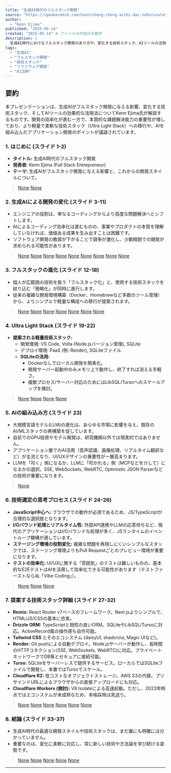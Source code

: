 ```yaml
---
title: "生成AI時代のフルスタック開発"
source: "https://speakerdeck.com/kenn/sheng-cheng-aishi-dai-nohurusutatukukai-fa"
author:
  - "Kenn Ejima"
published: "2025-05-14"
created: "2025-05-14" # ファイルの作成日を維持
description: |
  生成AI時代におけるフルスタック開発のあり方や、変化する技術スタック、AIツールの活用法について解説するプレゼンテーション。
tags:
  - "生成AI"
  - "フルスタック開発"
  - "技術スタック"
  - "ソフトウェア開発"
  - "AI活用"
---
```


## 要約

本プレゼンテーションは、生成AIがフルスタック開発に与える影響、変化する技術スタック、そしてAIツールの効果的な活用法についてKenn Ejima氏が解説するものです。開発の効率化が進む一方で、本質的な課題解決能力の重要性が増しており、より軽量で柔軟な技術スタック（Ultra Light Stack）への移行や、AIを組み込んだアプリケーション開発のポイントが議論されています。

### 1. はじめに (スライド 1-2)

* **タイトル:** 生成AI時代のフルスタック開発
* **発表者:** Kenn Ejima (Full Stack Entrepreneur)
* **テーマ:** 生成AIがフルスタック開発に与える影響と、これからの開発スタイルについて。

> [None](https://files.speakerdeck.com/presentations/db9b4d04e1c741a393f3bcb2a16a8091/slide_0.jpg)
> [None](https://files.speakerdeck.com/presentations/db9b4d04e1c741a393f3bcb2a16a8091/slide_1.jpg)

### 2. 生成AIによる開発の変化 (スライド 3-11)

* エンジニアの役割は、単なるコーディングからより高度な問題解決へとシフトします。
* AIによるコーディング効率化は進むものの、事業やプロダクトの本質を理解していなければ、価値ある成果を生み出すことは困難です。
* ソフトウェア開発の敷居が下がることで競争が激化し、少数精鋭での開発が求められる可能性があります。

> [None](https://files.speakerdeck.com/presentations/db9b4d04e1c741a393f3bcb2a16a8091/slide_2.jpg)
> [None](https://files.speakerdeck.com/presentations/db9b4d04e1c741a393f3bcb2a16a8091/slide_3.jpg)
> [None](https://files.speakerdeck.com/presentations/db9b4d04e1c741a393f3bcb2a16a8091/slide_4.jpg)
> [None](https://files.speakerdeck.com/presentations/db9b4d04e1c741a393f3bcb2a16a8091/slide_5.jpg)
> [None](https://files.speakerdeck.com/presentations/db9b4d04e1c741a393f3bcb2a16a8091/slide_6.jpg)
> [None](https://files.speakerdeck.com/presentations/db9b4d04e1c741a393f3bcb2a16a8091/slide_7.jpg)
> [None](https://files.speakerdeck.com/presentations/db9b4d04e1c741a393f3bcb2a16a8091/slide_8.jpg)
> [None](https://files.speakerdeck.com/presentations/db9b4d04e1c741a393f3bcb2a16a8091/slide_9.jpg)
> [None](https://files.speakerdeck.com/presentations/db9b4d04e1c741a393f3bcb2a16a8091/slide_10.jpg)

### 3. フルスタックの進化 (スライド 12-18)

* 個人が広範囲の技術を扱う「フルスタック化」と、使用する技術スタックを絞り込む「簡略化」が同時に進行します。
* 従来の複雑な開発環境構築（Docker、Homebrewなど多数のツール管理）から、よりシンプルで軽量な構成への移行が提案されます。

> [None](https://files.speakerdeck.com/presentations/db9b4d04e1c741a393f3bcb2a16a8091/slide_11.jpg)
> [None](https://files.speakerdeck.com/presentations/db9b4d04e1c741a393f3bcb2a16a8091/slide_12.jpg)
> [None](https://files.speakerdeck.com/presentations/db9b4d04e1c741a393f3bcb2a16a8091/slide_13.jpg)
> [None](https://files.speakerdeck.com/presentations/db9b4d04e1c741a393f3bcb2a16a8091/slide_14.jpg)
> [None](https://files.speakerdeck.com/presentations/db9b4d04e1c741a393f3bcb2a16a8091/slide_15.jpg)
> [None](https://files.speakerdeck.com/presentations/db9b4d04e1c741a393f3bcb2a16a8091/slide_16.jpg)
> [None](https://files.speakerdeck.com/presentations/db9b4d04e1c741a393f3bcb2a16a8091/slide_17.jpg)

### 4. Ultra Light Stack (スライド 19-22)

* **提案される軽量技術スタック:**
  * 開発環境: VS Code, Volta (Node.jsバージョン管理), SQLite
  * デプロイ環境: PaaS (例: Render), SQLiteファイル
  * **SQLiteの活用:**
    * Dockerなしでローカル開発を簡素化。
    * 開発サーバー起動中のみメモリ上で動作し、終了すれば消える手軽さ。
    * 複数プロセス/サーバー対応のためにはLibSQL/Tursoへのスケールアップを検討。

> [None](https://files.speakerdeck.com/presentations/db9b4d04e1c741a393f3bcb2a16a8091/slide_18.jpg)
> [None](https://files.speakerdeck.com/presentations/db9b4d04e1c741a393f3bcb2a16a8091/slide_19.jpg)
> [None](https://files.speakerdeck.com/presentations/db9b4d04e1c741a393f3bcb2a16a8091/slide_20.jpg)
> [None](https://files.speakerdeck.com/presentations/db9b4d04e1c741a393f3bcb2a16a8091/slide_21.jpg)

### 5. AIの組み込み方 (スライド 23)

* 大規模言語モデル(LLM)の進化は、あらゆる市場に影響を与え、既存のAI/MLスタックの再構築を促しています。
* 自前でのGPU投資やモデル開発は、研究機関以外では現実的ではありません。
* アプリケーション層でのAI活用（音声認識、画像処理、リアルタイム翻訳など）が主流となり、UI/UXデザインの重要性が一層高まります。
* LLMを「叩く」側になるか、LLMに「叩かれる」側（MCPなどを介して）になるかの選択。SSE, WebSockets, WebRTC, Optimistic JSON Parserなどの技術が重要になります。

> [None](https://files.speakerdeck.com/presentations/db9b4d04e1c741a393f3bcb2a16a8091/slide_22.jpg)

### 6. 技術選定の思考プロセス (スライド 24-26)

* **JavaScript中心へ:** ブラウザでの動作が必須であるため、JS/TypeScriptが合理的な選択肢となります。
* **I/Oバウンド処理とリアルタイム性:** 外部API連携やLLMの応答待ちなど、現代のアプリケーションはI/Oバウンドな処理が多く、JSランタイムのイベントループ機構が適しています。
* **ステージング環境の役割変化:** 複雑な問題を再現しにくいシンプルなスタックでは、ステージング環境よりもPull Requestごとのプレビュー環境が重要になります。
* **テストの効率化:** UI/UXに関する「雰囲気」のテストは難しいものの、基本的なE2EテストはAIを活用して効率化できる可能性があります（テストファーストならぬ「Vibe Coding」）。

> [None](https://files.speakerdeck.com/presentations/db9b4d04e1c741a393f3bcb2a16a8091/slide_23.jpg)
> [None](https://files.speakerdeck.com/presentations/db9b4d04e1c741a393f3bcb2a16a8091/slide_24.jpg)
> [None](https://files.speakerdeck.com/presentations/db9b4d04e1c741a393f3bcb2a16a8091/slide_25.jpg)

### 7. 提案する技術スタック詳細 (スライド 27-32)

* **Remix:** React Router v7ベースのフレームワーク。Next.jsよりシンプルで、HTML/JS/CSSの基本に忠実。
* **Drizzle ORM:** TypeScriptと相性の良いORM。SQLiteやLibSQL/Tursoに対応。ActiveRecord風の操作感も自作可能。
* **Tailwind CSS** とそのエコシステム (daisyUI, shadcn/ui, Magic UIなど)。
* **Render:** Git pushによる自動デプロイ。Node.jsサーバーが動作し、長時間のHTTPコネクション(SSE, WebSockets, WebRTC)に対応。プライベートネットワークでDB等とセキュアに接続可能。
* **Turso:** SQLiteをサーバーレスで提供するサービス。ローカルではSQLiteファイルで開発し、本番ではTursoでスケール。
* **Cloudflare R2:** 低コストなオブジェクトストレージ。AWS S3の代替。プリサインドURLによるブラウザからの直接アップロードにも対応。
* **Cloudflare Workers (検討):** V8 Isolateによる高速起動。ただし、2023年時点ではエコシステムが未成熟なため、本格採用は見送り。

> [None](https://files.speakerdeck.com/presentations/db9b4d04e1c741a393f3bcb2a16a8091/slide_26.jpg)
> [None](https://files.speakerdeck.com/presentations/db9b4d04e1c741a393f3bcb2a16a8091/slide_27.jpg)
> [None](https://files.speakerdeck.com/presentations/db9b4d04e1c741a393f3bcb2a16a8091/slide_28.jpg)
> [None](https://files.speakerdeck.com/presentations/db9b4d04e1c741a393f3bcb2a16a8091/slide_29.jpg)
> [None](https://files.speakerdeck.com/presentations/db9b4d04e1c741a393f3bcb2a16a8091/slide_30.jpg)
> [None](https://files.speakerdeck.com/presentations/db9b4d04e1c741a393f3bcb2a16a8091/slide_31.jpg)

### 8. 結論 (スライド 33-37)

* 生成AI時代の最適な開発スタイルや技術スタックは、まだ誰にも明確には分かっていません。
* 重要なのは、変化に柔軟に対応し、常に新しい技術や方法論を学び続ける姿勢です。

> [None](https://files.speakerdeck.com/presentations/db9b4d04e1c741a393f3bcb2a16a8091/slide_32.jpg)
> [None](https://files.speakerdeck.com/presentations/db9b4d04e1c741a393f3bcb2a16a8091/slide_33.jpg)
> [None](https://files.speakerdeck.com/presentations/db9b4d04e1c741a393f3bcb2a16a8091/slide_34.jpg)
> [None](https://files.speakerdeck.com/presentations/db9b4d04e1c741a393f3bcb2a16a8091/slide_35.jpg)
> [None](https://files.speakerdeck.com/presentations/db9b4d04e1c741a393f3bcb2a16a8091/slide_36.jpg)

---
<!-- 元のファイルにあったトランスクリプトやその他の情報は、必要に応じてこの下に保持または整理してください。 -->
<!-- 今回の指示では要約が主なので、元のトランスクリプト全体をそのまま残すか、要約と重複する部分を削除するかは判断が必要です。 -->
<!-- ここでは、要約とフロントマターの更新を主とし、元のトランスクリプト部分はコメントアウトしておきます。 -->
<!--
## Other Decks in Programming
// ... existing code ...
-->